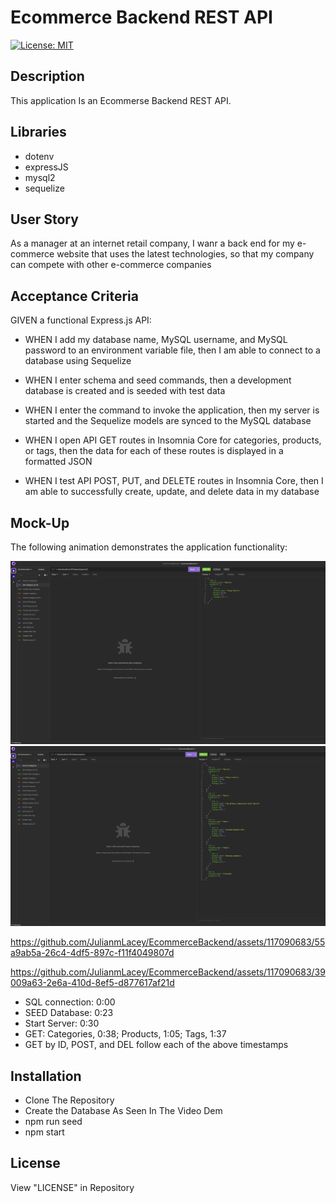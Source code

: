 # Ecommerce Backend REST API

[![License: MIT](https://img.shields.io/badge/License-MIT-yellow.svg)](https://opensource.org/licenses/MIT)

## Description

This application Is an Ecommerse Backend REST API.

## Libraries

- dotenv
- expressJS
- mysql2
- sequelize

## User Story

As a manager at an internet retail company, I wanr a back end for my e-commerce website that uses the latest technologies, so that my company can compete with other e-commerce companies

## Acceptance Criteria

GIVEN a functional Express.js API:

- WHEN I add my database name, MySQL username, and MySQL password to an environment variable file, then I am able to connect to a database using Sequelize

- WHEN I enter schema and seed commands, then a development database is created and is seeded with test data

- WHEN I enter the command to invoke the application, then my server is started and the Sequelize models are synced to the MySQL database

- WHEN I open API GET routes in Insomnia Core for categories, products, or tags, then the data for each of these routes is displayed in a formatted JSON

- WHEN I test API POST, PUT, and DELETE routes in Insomnia Core, then I am able to successfully create, update, and delete data in my database

## Mock-Up

The following animation demonstrates the application functionality:

![Mockup](./config/images/mockup1.png)
![Mockup](./config/images/mockup2.png)

https://github.com/JulianmLacey/EcommerceBackend/assets/117090683/55a9ab5a-26c4-4df5-897c-f11f4049807d


https://github.com/JulianmLacey/EcommerceBackend/assets/117090683/39009a63-2e6a-410d-8ef5-d877617af21d


- SQL connection: 0:00
- SEED Database: 0:23
- Start Server: 0:30
- GET: Categories, 0:38; Products, 1:05; Tags, 1:37
- GET by ID, POST, and DEL follow each of the above timestamps

## Installation

- Clone The Repository
- Create the Database As Seen In The Video Dem
- npm run seed
- npm start

## License

View "LICENSE" in Repository
